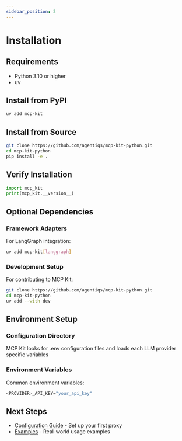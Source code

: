 ```yaml
---
sidebar_position: 2
---
```


# Installation

## Requirements

- Python 3.10 or higher
- uv

## Install from PyPI

```bash
uv add mcp-kit
```


## Install from Source

```bash
git clone https://github.com/agentiqs/mcp-kit-python.git
cd mcp-kit-python
pip install -e .
```

## Verify Installation

```python
import mcp_kit
print(mcp_kit.__version__)
```

## Optional Dependencies

### Framework Adapters

For LangGraph integration:
```bash
uv add mcp-kit[langgraph]
```

### Development Setup

For contributing to MCP Kit:

```bash
git clone https://github.com/agentiqs/mcp-kit-python.git
cd mcp-kit-python
uv add --with dev
```

## Environment Setup

### Configuration Directory

MCP Kit looks for .env configuration files and loads each LLM provider specific variables

### Environment Variables

Common environment variables:

```bash
<PROVIDER>_API_KEY="your_api_key"
```

## Next Steps

- [Configuration Guide](./configuration.md) - Set up your first proxy
- [Examples](/docs/python-sdk/examples) - Real-world usage examples
